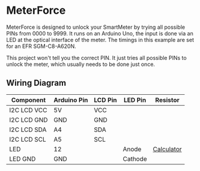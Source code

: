 # MeterForce

MeterForce is designed to unlock your SmartMeter by trying all possible PINs from 0000 to 9999. It runs on an Arduino Uno, the input is done via an LED at the optical interface of the meter. The timings in this example are set for an EFR SGM-C8-A620N.

This project won't tell you the correct PIN. It just tries all possible PINs to unlock the meter, which usually needs to be done just once.

## Wiring Diagram

| Component       | Arduino Pin | LCD Pin | LED Pin | Resistor |
|-----------------|-------------|---------|---------|----------|
| I2C LCD VCC     | 5V          | VCC     |         |          |
| I2C LCD GND     | GND         | GND     |         |          |
| I2C LCD SDA     | A4          | SDA     |         |          |
| I2C LCD SCL     | A5          | SCL     |         |          |
| LED             | 12          |         | Anode   | [Calculator](https://www.digikey.com/en/resources/conversion-calculators/conversion-calculator-led-series-resistor)  |
| LED GND         | GND         |         | Cathode |          |
